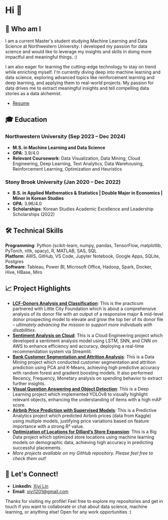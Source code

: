 # Hi 👋

## 🌱 Who am I
I am a current Master's student studying Machine Learning and Data Science at Northwestern University. I developed my passion for data science and would like to leverage my insights and skills in doing more impactful and meaningful things. :) 

I am also eager for learning the cutting-edge technology to stay on trend while enriching myself. I'm currently diving deep into machine learning and data science, exploring advanced topics like reinforcement learning and deep learning, and applying them to real-world projects. My passion for data drives me to extract meaningful insights and tell compelling data stories as a data alchemist.

- [Resume](https://drive.google.com/file/d/1Vo6UFJgwKWqmZwSLNXQZ6zbLOy1e44lN/view?usp=share_link)

## 🎓 Education

### Northwestern University (Sep 2023 – Dec 2024)
- **M.S. in Machine Learning and Data Science** 
- **GPA**: 3.9/4.0
- **Relevant Coursework**: Data Visualization, Data Mining, Cloud Engineering, Deep Learning, Text Analytics, Data Warehousing, Reinforcement Learning, Optimization and Heuristics

### Stony Brook University (Jan 2020 – Dec 2022)
- **B.S. in Applied Mathematics & Statistics | Double Major in Economics | Minor in Korean Studies** 
- **GPA**: 3.96/4.0
- **Scholarships**: Korean Studies Academic Excellence and Leadership Scholarships (2022)

## 🛠️ Technical Skills

**Programming**: Python (scikit-learn, numpy, pandas, TensorFlow, matplotlib, PyTorch, nltk, spacy), R, MATLAB, SAS, SQL  
**Platform**: AWS, GitHub, VS Code, Jupyter Notebook, Google Apps, SQLite, Postgres  
**Software**: Tableau, Power BI, Microsoft Office, Hadoop, Spark, Docker, Hive, HBase, Miro

## 📈 Project Highlights
- **[LCF-Donors Analysis and Classification](https://github.com/xiyi1201/LCF-Donors-Analysis-and-Classification)**: This is the practicum partnered with Little City Foundation which is about a comprehensive analysis of its donor file with an output of a responsive major & mid-level donor prospecting model to elevate and grow the top tier of its donor file – *ultimately advancing the mission to support more individuals with disabilities*.
- **[Sentiment Analysis on Cloud](https://github.com/xiyi1201/Sentiment-Analysis-on-Cloud)**: This is a Cloud Engineering project which developed a sentiment analysis model using LSTM, SNN, and CNN on AWS to enhance efficiency and accuracy, deploying a real-time recommendation system via Streamlit.
- **[Bank Customer Segmentation and Attrition Analysis](https://github.com/xiyi1201/Bank-Customer-Segmentation-and-Attrition-Analysis)**: This is a Data Mining project which conducted customer segmentation and attrition prediction using PCA and K-Means, achieving high predictive accuracy with random forest and gradient boosting models. It also performed Recency, Frequency, Monetary analysis on spending behavior to extract further insights.  
- **[Visual Question Answering and Object Detection](https://github.com/xiyi1201/Visual-Question-Answering-and-Object-Detection)**: This is a Deep Learning project which implemented YOLOv8 to visually highlight relevant objects, enhancing the understanding of items with a high mAP score.
- **[Airbnb Price Prediction with Supervised Models](https://github.com/xiyi1201/Airbnb-Price-Prediction-with-Supervised-Models)**: This is a Predictive Analytics project which predicted Airbnb prices (data from Kaggle) using multiple models, justifying price variations based on feature importance with a strong R² value.
- **[Optimization of Locations for Dillard’s Store Expansion](https://github.com/xiyi1201/Optimization-of-Locations-for-Dillards-Store-Expansion)**: This is a Big Data project which optimized store locations using machine learning models on demographic data, achieving high accuracy in predicting successful placements.
- *More projects available on my GitHub repository. Please feel free to check them out!*

## 💬 Let's Connect!
- **LinkedIn**: [Xiyi Lin](http://www.linkedin.com/in/xiyi-lin)
- **Email**: xiyi1201@gmail.com

Thanks for visiting my profile! Feel free to explore my repositories and get in touch if you want to collaborate or chat about data science, machine learning, or anything else! Open for any work opportunities :)
